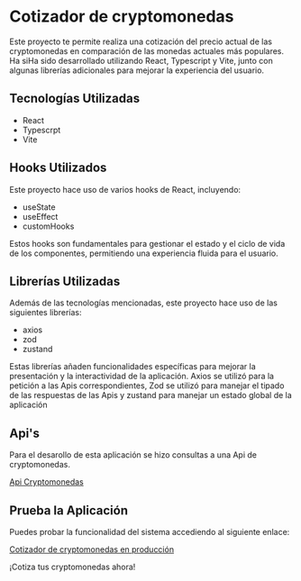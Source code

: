 # Cotizador de cryptomonedas

Este proyecto te permite realiza una cotización del precio actual de las cryptomonedas en comparación de las monedas actuales más populares. Ha siHa sido desarrollado utilizando React, Typescript y Vite, junto con algunas librerías adicionales para mejorar la experiencia del usuario. 

## Tecnologías Utilizadas

- React
- Typescrpt
- Vite

## Hooks Utilizados

Este proyecto hace uso de varios hooks de React, incluyendo:

- useState
- useEffect
- customHooks

Estos hooks son fundamentales para gestionar el estado y el ciclo de vida de los componentes, permitiendo una experiencia fluida para el usuario.

## Librerías Utilizadas

Además de las tecnologías mencionadas, este proyecto hace uso de las siguientes librerías:

- axios
- zod
- zustand

Estas librerías añaden funcionalidades específicas para mejorar la presentación y la interactividad de la aplicación.
Axios se utilizó para la petición a las Apis correspondientes, Zod se utilizó para manejar el tipado de las respuestas de las Apis y zustand para manejar un estado global de la aplicación

## Api's

Para el desarollo de esta aplicación se hizo consultas a una Api de cryptomonedas.

[Api Cryptomonedas](https://min-api.cryptocompare.com/)

## Prueba la Aplicación

Puedes probar la funcionalidad del sistema accediendo al siguiente enlace:

[Cotizador de cryptomonedas en producción](https://cotizador-crypto-danielbriseno.netlify.app/)

¡Cotiza tus cryptomonedas ahora!

